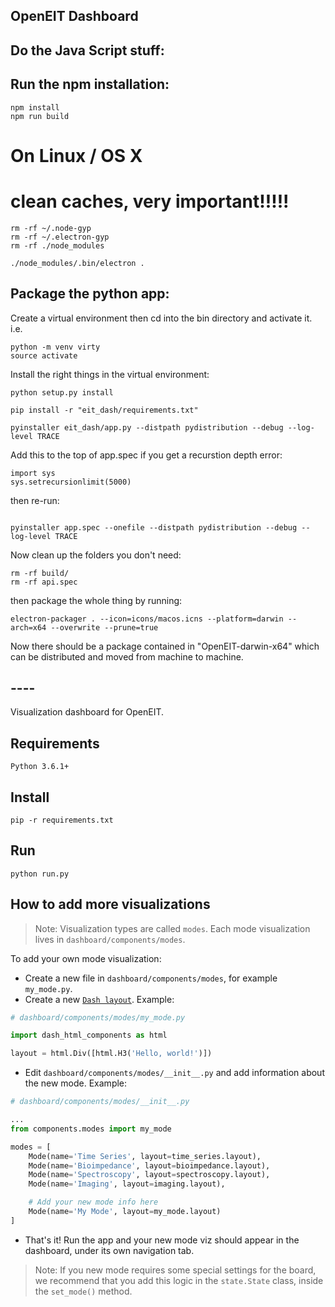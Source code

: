OpenEIT Dashboard
-----------------

## Do the Java Script stuff: 

## Run the npm installation: 
```
npm install
npm run build
```

# On Linux / OS X
# clean caches, very important!!!!!
```
rm -rf ~/.node-gyp
rm -rf ~/.electron-gyp
rm -rf ./node_modules
```

```
./node_modules/.bin/electron .
```

## Package the python app: 

Create a  virtual environment then cd into the bin directory and activate it. 
i.e. 
```
python -m venv virty
source activate
```

Install the right things in the virtual environment: 
```
python setup.py install

pip install -r "eit_dash/requirements.txt"

pyinstaller eit_dash/app.py --distpath pydistribution --debug --log-level TRACE

```
Add this to the top of app.spec if you get a recurstion depth error: 
```
import sys
sys.setrecursionlimit(5000)
```

then re-run:

```

pyinstaller app.spec --onefile --distpath pydistribution --debug --log-level TRACE
```

Now clean up the folders you don't need: 

```
rm -rf build/
rm -rf api.spec

```

then package the whole thing by running: 

```
electron-packager . --icon=icons/macos.icns --platform=darwin --arch=x64 --overwrite --prune=true
```
Now there should be a package contained in "OpenEIT-darwin-x64" which can be distributed and moved from machine to machine. 


## ----

Visualization dashboard for OpenEIT.

## Requirements
```
Python 3.6.1+
```

## Install
```
pip -r requirements.txt
```

## Run
```
python run.py
```

## How to add more visualizations
> Note: Visualization types are called `modes`. Each mode visualization lives in `dashboard/components/modes`.

To add your own mode visualization:
* Create a new file in `dashboard/components/modes`, for example `my_mode.py`.
* Create a new [`Dash layout`](https://dash.plot.ly/getting-started). Example:
```python
# dashboard/components/modes/my_mode.py

import dash_html_components as html

layout = html.Div([html.H3('Hello, world!')])
```
* Edit `dashboard/components/modes/__init__.py` and add information about the new mode. Example:
```python
# dashboard/components/modes/__init__.py

...
from components.modes import my_mode

modes = [
    Mode(name='Time Series', layout=time_series.layout),
    Mode(name='Bioimpedance', layout=bioimpedance.layout),
    Mode(name='Spectroscopy', layout=spectroscopy.layout),
    Mode(name='Imaging', layout=imaging.layout),

    # Add your new mode info here
    Mode(name='My Mode', layout=my_mode.layout)
]
```
* That's it! Run the app and your new mode viz should appear in the dashboard, under its own navigation tab.

> Note: If you new mode requires some special settings for the board, we recommend that you add this logic in the `state.State` class, inside the `set_mode()` method.